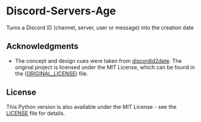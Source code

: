 # Discord-Servers-Age
Turns a Discord ID (channel, server, user or message) into the creation date

## Acknowledgments

- The concept and design cues were taken from [discordid2date](https://github.com/hugonun/discordid2date). The original project is licensed under the MIT License, which can be found in the ([ORIGINAL_LICENSE](https://github.com/hugonun/discordid2date/blob/master/LICENSE)) file.

## License

This Python version is also available under the MIT License - see the [LICENSE](LICENSE) file for details.

